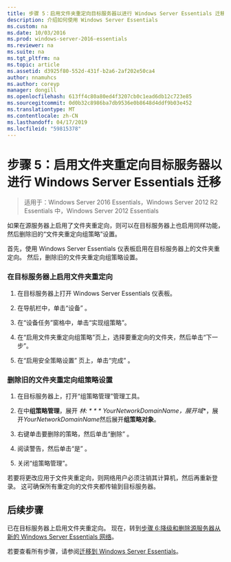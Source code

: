 ```yaml
---
title: 步骤 5：启用文件夹重定向目标服务器以进行 Windows Server Essentials 迁移
description: 介绍如何使用 Windows Server Essentials
ms.custom: na
ms.date: 10/03/2016
ms.prod: windows-server-2016-essentials
ms.reviewer: na
ms.suite: na
ms.tgt_pltfrm: na
ms.topic: article
ms.assetid: d3925f80-552d-431f-b2a6-2af202e50ca4
author: nnamuhcs
ms.author: coreyp
manager: dongill
ms.openlocfilehash: 613ff4c80a80ed4f3207cb0c1ead6db12c723e85
ms.sourcegitcommit: 0d0b32c8986ba7db9536e0b8648d4ddf9b03e452
ms.translationtype: MT
ms.contentlocale: zh-CN
ms.lasthandoff: 04/17/2019
ms.locfileid: "59815378"
---
```

# <a name="step-5-enable-folder-redirection-on-the-destination-server-for-windows-server-essentials-migration"></a>步骤 5：启用文件夹重定向目标服务器以进行 Windows Server Essentials 迁移

>适用于：Windows Server 2016 Essentials，Windows Server 2012 R2 Essentials 中，Windows Server 2012 Essentials

如果在源服务器上启用了文件夹重定向，则可以在目标服务器上也启用同样功能，然后删除旧的“文件夹重定向组策略”设置。  
  
 首先，使用 Windows Server Essentials 仪表板启用在目标服务器上的文件夹重定向。 然后，删除旧的文件夹重定向组策略设置。  
  
### <a name="to-enable-folder-redirection-on-the-destination-server"></a>在目标服务器上启用文件夹重定向  
  
1.  在目标服务器上打开 Windows Server Essentials 仪表板。  
  
2.  在导航栏中，单击“设备” 。  
  
3.  在“设备任务”窗格中，单击“实现组策略”。  
  
4.  在“启用文件夹重定向组策略”页上，选择要重定向的文件夹，然后单击“下一步”。  
  
5.  在“启用安全策略设置”  页上，单击“完成” 。  
  
### <a name="to-delete-the-old-folder-redirection-group-policy-setting"></a>删除旧的文件夹重定向组策略设置  
  
1.  在目标服务器上，打开“组策略管理”管理工具。  
  
2.  在中**组策略管理**，展开 **林: * * * YourNetworkDomainName*，展开**域**，展开*YourNetworkDomainName*然后展开**组策略对象**。  
  
3.  右键单击要删除的策略，然后单击“删除” 。  
  
4.  阅读警告，然后单击“是” 。  
  
5.  关闭“组策略管理”。  
  
 若要将更改应用于文件夹重定向，则网络用户必须注销其计算机，然后再重新登录。 这可确保所有重定向的文件夹都传输到目标服务器。  
  
## <a name="next-steps"></a>后续步骤  
 已在目标服务器上启用文件夹重定向。 现在，转到[步骤 6:降级和删除源服务器从新的 Windows Server Essentials 网络](Step-6--Demote-and-remove-the-Source-Server-from-the-new-Windows-Server-Essentials-network.md)。  
  

若要查看所有步骤，请参阅[迁移到 Windows Server Essentials](Migrate-from-Previous-Versions-to-Windows-Server-Essentials-or-Windows-Server-Essentials-Experience.md)。

